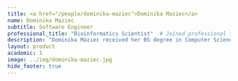 ```yaml
---
title: <a href="/people/dominika-maziec">Dominika Maziec</a>
name: Dominika Maziec
subtitle: Software Engineer
professional_title: "Bioinformatics Scientist"  # Joined professional titles
description: "Dominika Maziec received her BS degree in Computer Science at the Warsaw University of Technology in 2021. Dominika currently works in Park Lab, where she focuses on the implementation of systems for identification and interpretation of genetic variants within the Clinical Genome Analysis Platform (CGAP)."
layout: product
academic: 1
image: ../img/dominika-maziec.jpg
hide_footer: true
---
```

